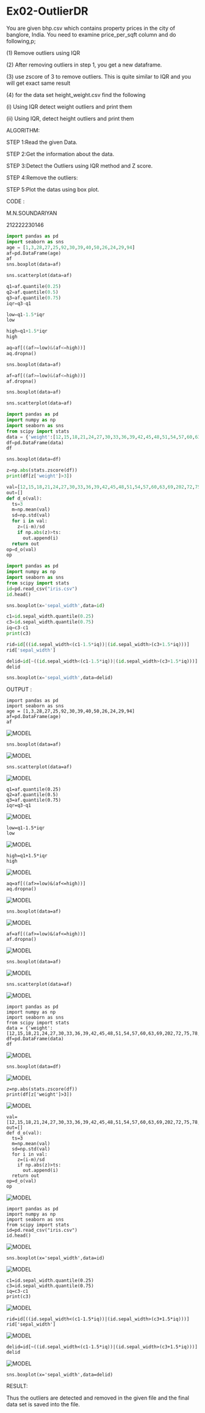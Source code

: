 # Ex02-OutlierDR

You are given bhp.csv which contains property prices in the city of banglore, India. You need to examine price_per_sqft column and do following,p;

(1) Remove outliers using IQR

(2) After removing outliers in step 1, you get a new dataframe.

(3) use zscore of 3 to remove outliers. This is quite similar to IQR and you will get exact same result

(4) for the data set height_weight.csv find the following

(i) Using IQR detect weight outliers and print them

(ii) Using IQR, detect height outliers and print them

ALGORITHM:

STEP 1:Read the given Data.

STEP 2:Get the information about the data.

STEP 3:Detect the Outliers using IQR method and Z score.

STEP 4:Remove the outliers:

STEP 5:Plot the datas using box plot.

CODE :

M.N.SOUNDARIYAN

212222230146


```python
import pandas as pd
import seaborn as sns
age = [1,3,28,27,25,92,30,39,40,50,26,24,29,94]
af=pd.DataFrame(age)
af
sns.boxplot(data=af)

sns.scatterplot(data=af)

q1=af.quantile(0.25)
q2=af.quantile(0.5)
q3=af.quantile(0.75)
iqr=q3-q1

low=q1-1.5*iqr
low

high=q1+1.5*iqr
high

aq=af[((af>=low)&(af<=high))]
aq.dropna()

sns.boxplot(data=af)

af=af[((af>=low)&(af<=high))]
af.dropna()

sns.boxplot(data=af)

sns.scatterplot(data=af)

import pandas as pd
import numpy as np
import seaborn as sns
from scipy import stats
data = {'weight':[12,15,18,21,24,27,30,33,36,39,42,45,48,51,54,57,60,63,69,202,72,75,78,81,84,232,87,90,93,96,99,258]}
df=pd.DataFrame(data)
df

sns.boxplot(data=df)

z=np.abs(stats.zscore(df))
print(df[z['weight']>3])

val=[12,15,18,21,24,27,30,33,36,39,42,45,48,51,54,57,60,63,69,202,72,75,78,81,84,232,87,90,93,96,99,258]
out=[]
def d_o(val):
  ts=3
  m=np.mean(val)
  sd=np.std(val)
  for i in val:
    z=(i-m)/sd
    if np.abs(z)>ts:
      out.append(i)
  return out
op=d_o(val)
op

import pandas as pd
import numpy as np
import seaborn as sns
from scipy import stats
id=pd.read_csv("iris.csv")
id.head()

sns.boxplot(x='sepal_width',data=id)

c1=id.sepal_width.quantile(0.25)
c3=id.sepal_width.quantile(0.75)
iq=c3-c1
print(c3)

rid=id[((id.sepal_width<(c1-1.5*iq))|(id.sepal_width>(c3+1.5*iq)))]
rid['sepal_width']

delid=id[~((id.sepal_width<(c1-1.5*iq))|(id.sepal_width>(c3+1.5*iq)))]
delid

sns.boxplot(x='sepal_width',data=delid)
```


OUTPUT :
```
import pandas as pd
import seaborn as sns
age = [1,3,28,27,25,92,30,39,40,50,26,24,29,94]
af=pd.DataFrame(age)
af
```
![MODEL](https://github.com/soundariyan18/ODD2023---Datascience---Ex-02/blob/main/Screenshot%202023-09-01%20195107.png)
```
sns.boxplot(data=af)
```
![MODEL](https://github.com/soundariyan18/ODD2023---Datascience---Ex-02/blob/main/Screenshot%202023-09-01%20195214.png)
```
sns.scatterplot(data=af)
```
![MODEL](https://github.com/soundariyan18/ODD2023---Datascience---Ex-02/blob/main/Screenshot%202023-09-01%20195328.png)
```
q1=af.quantile(0.25)
q2=af.quantile(0.5)
q3=af.quantile(0.75)
iqr=q3-q1
```
![MODEL](https://github.com/soundariyan18/ODD2023---Datascience---Ex-02/blob/main/Screenshot%202023-09-01%20195355.png)
```
low=q1-1.5*iqr
low
```
![MODEL](https://github.com/soundariyan18/ODD2023---Datascience---Ex-02/blob/main/Screenshot%202023-09-01%20195404.png)
```
high=q1+1.5*iqr
high
```
![MODEL](https://github.com/soundariyan18/ODD2023---Datascience---Ex-02/blob/main/Screenshot%202023-09-01%20195421.png)
```
aq=af[((af>=low)&(af<=high))]
aq.dropna()
```
![MODEL](https://github.com/soundariyan18/ODD2023---Datascience---Ex-02/blob/main/Screenshot%202023-09-01%20195443.png)


```
sns.boxplot(data=af)
```
![MODEL](https://github.com/soundariyan18/ODD2023---Datascience---Ex-02/blob/main/Screenshot%202023-09-01%20195455.png)
```
af=af[((af>=low)&(af<=high))]
af.dropna()
```
![MODEL](https://github.com/soundariyan18/ODD2023---Datascience---Ex-02/blob/main/Screenshot%202023-09-01%20195506.png)
```
sns.boxplot(data=af)
```
![MODEL](https://github.com/soundariyan18/ODD2023---Datascience---Ex-02/blob/main/Screenshot%202023-09-01%20195519.png)
```
sns.scatterplot(data=af)
```
![MODEL](https://github.com/soundariyan18/ODD2023---Datascience---Ex-02/blob/main/Screenshot%202023-09-01%20200214.png)
```
import pandas as pd
import numpy as np
import seaborn as sns
from scipy import stats
data = {'weight':[12,15,18,21,24,27,30,33,36,39,42,45,48,51,54,57,60,63,69,202,72,75,78,81,84,232,87,90,93,96,99,258]}
df=pd.DataFrame(data)
df
```
![MODEL](https://github.com/soundariyan18/ODD2023---Datascience---Ex-02/blob/main/Screenshot%202023-09-01%20200244.png)
```
sns.boxplot(data=df)
```
![MODEL](https://github.com/soundariyan18/ODD2023---Datascience---Ex-02/blob/main/Screenshot%202023-09-01%20221437.png)
```
z=np.abs(stats.zscore(df))
print(df[z['weight']>3])
```
![MODEL](https://github.com/soundariyan18/ODD2023---Datascience---Ex-02/blob/main/Screenshot%202023-09-01%20221523.png)
```
val=[12,15,18,21,24,27,30,33,36,39,42,45,48,51,54,57,60,63,69,202,72,75,78,81,84,232,87,90,93,96,99,258]
out=[]
def d_o(val):
  ts=3
  m=np.mean(val)
  sd=np.std(val)
  for i in val:
    z=(i-m)/sd
    if np.abs(z)>ts:
      out.append(i)
  return out
op=d_o(val)
op
```
![MODEL](https://github.com/soundariyan18/ODD2023---Datascience---Ex-02/blob/main/Screenshot%202023-09-01%20221538.png)
```
import pandas as pd
import numpy as np
import seaborn as sns
from scipy import stats
id=pd.read_csv("iris.csv")
id.head()
```
![MODEL](https://github.com/soundariyan18/ODD2023---Datascience---Ex-02/blob/main/Screenshot%202023-09-01%20221550.png)
```
sns.boxplot(x='sepal_width',data=id)
```
![MODEL](https://github.com/soundariyan18/ODD2023---Datascience---Ex-02/blob/main/Screenshot%202023-09-01%20221605.png)
```
c1=id.sepal_width.quantile(0.25)
c3=id.sepal_width.quantile(0.75)
iq=c3-c1
print(c3)
```
![MODEL](https://github.com/soundariyan18/ODD2023---Datascience---Ex-02/blob/main/Screenshot%202023-09-01%20221938.png)
```
rid=id[((id.sepal_width<(c1-1.5*iq))|(id.sepal_width>(c3+1.5*iq)))]
rid['sepal_width']
```
![MODEL](https://github.com/soundariyan18/ODD2023---Datascience---Ex-02/blob/main/Screenshot%202023-09-01%20221951.png)
```
delid=id[~((id.sepal_width<(c1-1.5*iq))|(id.sepal_width>(c3+1.5*iq)))]
delid
```
![MODEL](https://github.com/soundariyan18/ODD2023---Datascience---Ex-02/blob/main/Screenshot%202023-09-01%20222005.png)
```
sns.boxplot(x='sepal_width',data=delid)
```

RESULT:

Thus the outliers are detected and removed in the given file and the final data set is saved into the file.





